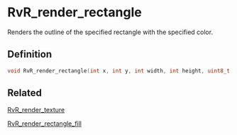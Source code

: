 # RvR_render_rectangle

Renders the outline of the specified rectangle with the specified color.

## Definition

```c
void RvR_render_rectangle(int x, int y, int width, int height, uint8_t index);
```

## Related

[RvR_render_texture](/rvr/rvr/render_texture)

[RvR_render_rectangle_fill](/rvr/rvr/render_rectangle_fill)
